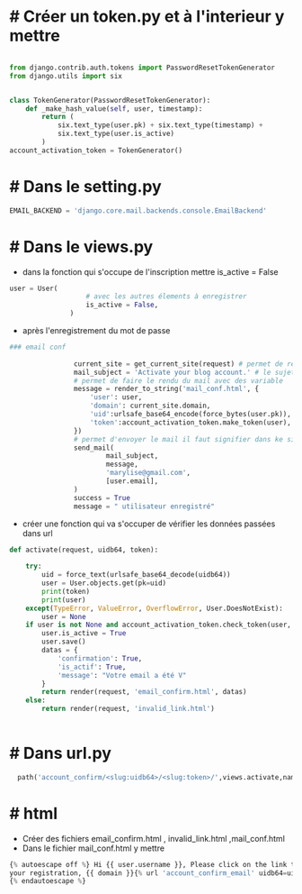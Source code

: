 # # Créer un token.py et à l'interieur y mettre
```python 

from django.contrib.auth.tokens import PasswordResetTokenGenerator
from django.utils import six


class TokenGenerator(PasswordResetTokenGenerator):
    def _make_hash_value(self, user, timestamp):
        return (
            six.text_type(user.pk) + six.text_type(timestamp) +
            six.text_type(user.is_active)
        )
account_activation_token = TokenGenerator()

```
# # Dans le setting.py
 ```python
 EMAIL_BACKEND = 'django.core.mail.backends.console.EmailBackend'
 ```
 
 # # Dans le views.py
 - dans la fonction qui s'occupe de l'inscription mettre is_active = False
 ```python
 user = User(
                    # avec les autres élements à enregistrer
                    is_active = False,
                )
 ```
- après l'enregistrement du mot de passe 
```python
### email conf
     
                current_site = get_current_site(request) # permet de recuperer le site courant 
                mail_subject = 'Activate your blog account.' # le sujet du mail
                # permet de faire le rendu du mail avec des variable
                message = render_to_string('mail_conf.html', {
                    'user': user,
                    'domain': current_site.domain,
                    'uid':urlsafe_base64_encode(force_bytes(user.pk)),
                    'token':account_activation_token.make_token(user),
                })
                # permet d'envoyer le mail il faut signifier dans ke site configuration smpt
                send_mail(
                        mail_subject,
                        message,
                        'marylise@gmail.com',
                        [user.email],
                ) 
                success = True 
                message = " utilisateur enregistré"
```

- créer une fonction qui va s'occuper de vérifier les données passées dans url 


```python
def activate(request, uidb64, token):
    
    try:
        uid = force_text(urlsafe_base64_decode(uidb64))
        user = User.objects.get(pk=uid)
        print(token)
        print(user)
    except(TypeError, ValueError, OverflowError, User.DoesNotExist):
        user = None
    if user is not None and account_activation_token.check_token(user, token):
        user.is_active = True
        user.save()
        datas = {
            'confirmation': True,
            'is_actif': True,
            'message': "Votre email a été V"
        }
        return render(request, 'email_confirm.html', datas)
    else:
        return render(request, 'invalid_link.html')
        
 ````



# # Dans url.py
```python
  path('account_confirm/<slug:uidb64>/<slug:token>/',views.activate,name="account_confirm_email")
  ```
  
# #  html 
- Créer des fichiers email_confirm.html , invalid_link.html ,mail_conf.html
- Dans le fichier mail_conf.html y mettre
```python
{% autoescape off %} Hi {{ user.username }}, Please click on the link to confirm
your registration, {{ domain }}{% url 'account_confirm_email' uidb64=uid token=token %}
{% endautoescape %}
```

